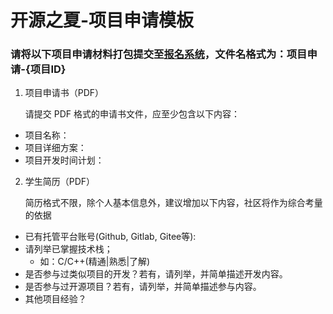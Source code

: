 
# 开源之夏-项目申请模板

### 请将以下项目申请材料打包提交至<u>报名系统</u>，文件名格式为：项目申请-{项目ID}

1. 项目申请书（PDF）

   请提交 PDF 格式的申请书文件，应至少包含以下内容：

- 项目名称：
- 项目详细方案：
- 项目开发时间计划：

2. 学生简历（PDF）

   简历格式不限，除个人基本信息外，建议增加以下内容，社区将作为综合考量的依据

- 已有托管平台账号(Github, Gitlab, Gitee等):
- 请列举已掌握技术栈；
  - 如：C/C++(精通|熟悉|了解)
- 是否参与过类似项目的开发？若有，请列举，并简单描述开发内容。
- 是否参与过开源项目？若有，请列举，并简单描述参与内容。
- 其他项目经验？

